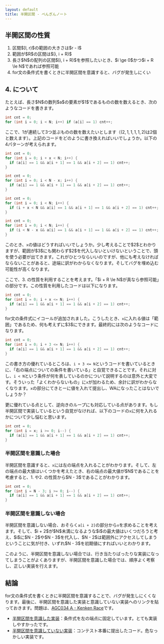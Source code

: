 ```yaml
---
layout: default
title: 半開区間 - ぺんぎんノート
---
```

<h2>半開区間の性質</h2>
<div class="block">
<ol style="margin:0">
  <li>区間$[l, r)$の範囲の大きさは$r - l$</li>
  <li>範囲が$R$の区間は$[i, i + R)$</li>
  <li>長さ$N$の配列の区間$[i, i + R)$を参照したいとき、$i \ge 0$かつ$i + R \le N$であれば参照可能</li>
  <li>for文の条件式を書くときに半開区間を意識すると、バグが発生しにくい</li>
</ol>
</div>
<h2>4. について</h2>
たとえば、長さ$N$の数列$a$の要素が$1$であるものの数を数えるとき、次のようなコードを書きます。

```cpp
int cnt = 0;
for (int i = 0; i < N; i++) if (a[i] == 1) cnt++;
```

ここで、$1$が連続して$3$つ並ぶものの数を数えたいとします（$(2,1,1,1,1,2)$は$2$個と数えます）。上記のコードをどのように書き換えればいいでしょうか。以下の4パターンが考えられます。

```cpp
int cnt = 0;
for (int i = 0; i + x < N; i++) {
  if (a[i] == 1 && a[i + 1] == 1 && a[i + 2] == 1) cnt++;
}
```

```cpp
int cnt = 0;
for (int i = 0; i < N - x; i++) {
  if (a[i] == 1 && a[i + 1] == 1 && a[i + 2] == 1) cnt++;
}
```

```cpp
int cnt = 0;
for (int i = 0; i < N; i++) {
  if (i + x < N && a[i] == 1 && a[i + 1] == 1 && a[i + 2] == 1) cnt++;
}
```

```cpp
int cnt = 0;
for (int i = 0; i < N; i++) {
  if (i < N - x && a[i] == 1 && a[i + 1] == 1 && a[i + 2] == 1) cnt++;
}
```

<p>このとき、<code>x</code>の値はどうすればいいでしょうか。少し考えることで$2$とわかりますが、範囲が$3$にも関わらず$2$を代入しないといけないということで、頭を使う必要が出てきます。これがひとつならいいのですが、他にも考えなければならないことがあると、途端に訳がわからなくなります。そしてバグを埋め込む可能性が高くなります。</p>
<p>ここで、3. の性質を利用することを考えます。「$i + R \le N$が真なら参照可能」の部分です。この性質を利用したコードは以下になります。</p>

```cpp
int cnt = 0;
for (int i = 0; i + x <= N; i++) {
  if (a[i] == 1 && a[i + 1] == 1 && a[i + 2] == 1) cnt++;
}
```

<p>for文の条件式にイコールが追加されました。こうしたとき、<code>x</code>に入れる値は「範囲」であるため、何も考えずに$3$にできます。最終的には次のようなコードになります。</p>

```cpp
int cnt = 0;
for (int i = 0; i + 3 <= N; i++) {
  if (a[i] == 1 && a[i + 1] == 1 && a[i + 2] == 1) cnt++;
}
```

<p>この書き方の優れているところは、<code>i + 3 <= N</code>というコードを書いているときに、「右の端点についての条件を書いている」と自覚できることです。それに対し、<code>i < N</code>という条件が何を表しているのかについて説明するのは意外と大変です。そういった「よくわからないもの」に<code>x</code>が加わるため、余計に訳がわからなくなります。<code>x</code>の部分にてきとーに値を入れて提出し、WAになったことはないでしょうか？</p>

<p>更に優れている点として、逆向きのループにも対応している点があります。もし半開区間で実装しているという自覚がなければ、以下のコードの<code>x</code>に何を入れるかについて少し悩むと思います。</p>

```cpp
int cnt = 0;
for (int i = x; i >= 0; i--) {
  if (a[i] == 1 && a[i + 1] == 1 && a[i + 2] == 1) cnt++;
}
```

<h3>半開区間を意識した場合</h3>
<p>半開区間を意識すると、<code>x</code>には左の端点を入れることがわかります。そして、左の端点の最大値はいくつかを考えたとき、右の端点の最大値が$N$であることを考慮すると、1. や2. の性質から$N - 3$であることがわかります。</p>

```cpp
int cnt = 0;
for (int i = N - 3; i >= 0; i--) {
  if (a[i] == 1 && a[i + 1] == 1 && a[i + 2] == 1) cnt++;
}
```

<h3>半開区間を意識しない場合</h3>
<p>半開区間を意識しない場合、おそらく<code>a[i + 2]</code>の部分から<code>x</code>を求めることを考えます。そして、$i + 2$が$N$未満になるような$i$の最大値はいくつだろうと考え、$i$に$N - 2$や$N - 3$を代入し、$N - 2$は範囲外にアクセスしてしまうということに気が付き、いずれ$N - 3$を初期値にすればいいとわかります。</p>
<p>このように、半開区間を意識しない場合では、行き当たりばったりな実装になってしまうことがよくありますが、半開区間を意識した場合では、順序よく考察し、正しい実装を行えます。</p>
<h2>結論</h2>
<p>for文の条件式を書くときに半開区間を意識することで、バグが発生しにくくなります。最後に、半開区間を意識した実装と意識していない実装へのリンクを貼っておきます。問題は、<a target="_blank" href="https://atcoder.jp/contests/agc034/tasks/agc034_a">AGC034 A - Kenken Race</a>です。</p>
<ul>
  <li><a target="_blank" href="https://atcoder.jp/contests/agc034/submissions/5784709">半開区間を意識した実装</a>：条件式を左の端点に固定しています。とても実装しやすかったです。</li>
  <li><a target="_blank" href="https://atcoder.jp/contests/agc034/submissions/5749867">半開区間を意識していない実装</a>：コンテスト本番に提出したコード。危なっかしい実装です。</li>
</ul>
